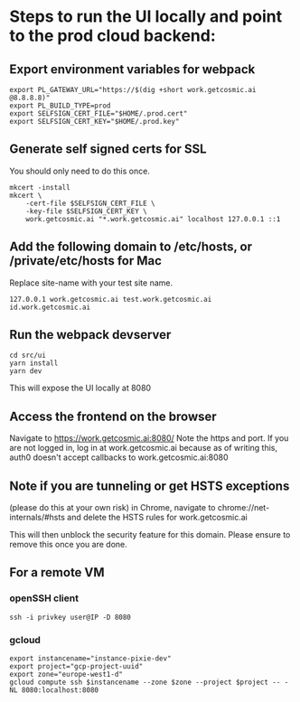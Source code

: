 # Steps to run the UI locally and point to the prod cloud backend:

## Export environment variables for webpack
```
export PL_GATEWAY_URL="https://$(dig +short work.getcosmic.ai @8.8.8.8)"
export PL_BUILD_TYPE=prod
export SELFSIGN_CERT_FILE="$HOME/.prod.cert"
export SELFSIGN_CERT_KEY="$HOME/.prod.key"
```


## Generate self signed certs for SSL
You should only need to do this once.
```
mkcert -install
mkcert \
    -cert-file $SELFSIGN_CERT_FILE \
    -key-file $SELFSIGN_CERT_KEY \
    work.getcosmic.ai "*.work.getcosmic.ai" localhost 127.0.0.1 ::1
```

## Add the following domain to /etc/hosts, or /private/etc/hosts for Mac
Replace site-name with your test site name.
```
127.0.0.1 work.getcosmic.ai test.work.getcosmic.ai id.work.getcosmic.ai
```

## Run the webpack devserver
```
cd src/ui
yarn install
yarn dev
```
This will expose the UI locally at 8080

## Access the frontend on the browser
Navigate to https://work.getcosmic.ai:8080/
Note the https and port. If you are not logged in, log in at work.getcosmic.ai because
as of writing this, auth0 doesn't accept callbacks to work.getcosmic.ai:8080

## Note if you are tunneling or get HSTS exceptions
(please do this at your own risk)
in Chrome, navigate to
chrome://net-internals/#hsts and delete the HSTS rules for work.getcosmic.ai

This will then unblock the security feature for this domain. Please ensure to remove this once you are done.


## For a remote VM 
### openSSH client
```
ssh -i privkey user@IP -D 8080
```
### gcloud
```
export instancename="instance-pixie-dev"
export project="gcp-project-uuid"
export zone="europe-west1-d"
gcloud compute ssh $instancename --zone $zone --project $project -- -NL 8080:localhost:8080
```
